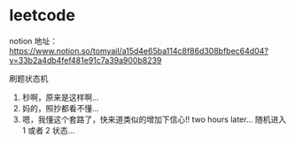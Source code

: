 # leetcode

notion 地址： https://www.notion.so/tomyail/a15d4e65ba114c8f86d308bfbec64d04?v=33b2a4db4fef481e91c7a39a900b8239

刷题状态机

1. 秒啊，原来是这样啊...
2. 妈的，照抄都看不懂...
3. 嗯，我懂这个套路了，快来道类似的增加下信心!! two hours later... 随机进入 1 或者 2 状态...

